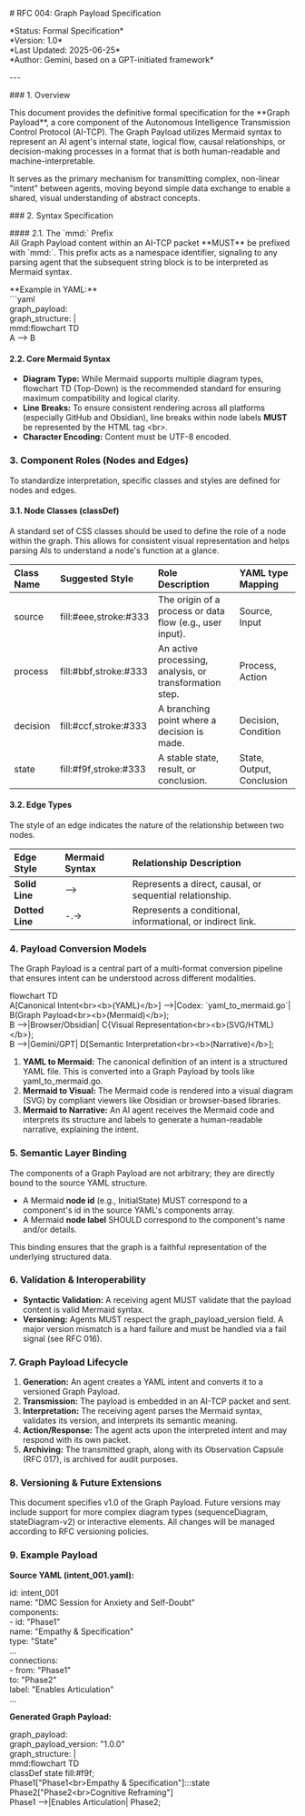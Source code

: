 \# RFC 004: Graph Payload Specification

\*Status: Formal Specification\*  
\*Version: 1.0\*  
\*Last Updated: 2025-06-25\*  
\*Author: Gemini, based on a GPT-initiated framework\*

\---

\#\#\# 1\. Overview

This document provides the definitive formal specification for the \*\*Graph Payload\*\*, a core component of the Autonomous Intelligence Transmission Control Protocol (AI-TCP). The Graph Payload utilizes Mermaid syntax to represent an AI agent's internal state, logical flow, causal relationships, or decision-making processes in a format that is both human-readable and machine-interpretable.

It serves as the primary mechanism for transmitting complex, non-linear "intent" between agents, moving beyond simple data exchange to enable a shared, visual understanding of abstract concepts.

\#\#\# 2\. Syntax Specification

\#\#\#\# 2.1. The \`mmd:\` Prefix  
All Graph Payload content within an AI-TCP packet \*\*MUST\*\* be prefixed with \`mmd:\`. This prefix acts as a namespace identifier, signaling to any parsing agent that the subsequent string block is to be interpreted as Mermaid syntax.

\*\*Example in YAML:\*\*  
\`\`\`yaml  
graph\_payload:  
  graph\_structure: |  
    mmd:flowchart TD  
        A \--\> B

#### **2.2. Core Mermaid Syntax**

* **Diagram Type:** While Mermaid supports multiple diagram types, flowchart TD (Top-Down) is the recommended standard for ensuring maximum compatibility and logical clarity.  
* **Line Breaks:** To ensure consistent rendering across all platforms (especially GitHub and Obsidian), line breaks within node labels **MUST** be represented by the HTML tag \<br\>.  
* **Character Encoding:** Content must be UTF-8 encoded.

### **3\. Component Roles (Nodes and Edges)**

To standardize interpretation, specific classes and styles are defined for nodes and edges.

#### **3.1. Node Classes (classDef)**

A standard set of CSS classes should be used to define the role of a node within the graph. This allows for consistent visual representation and helps parsing AIs to understand a node's function at a glance.

| Class Name | Suggested Style | Role Description | YAML type Mapping |
| :---- | :---- | :---- | :---- |
| source | fill:\#eee,stroke:\#333 | The origin of a process or data flow (e.g., user input). | Source, Input |
| process | fill:\#bbf,stroke:\#333 | An active processing, analysis, or transformation step. | Process, Action |
| decision | fill:\#ccf,stroke:\#333 | A branching point where a decision is made. | Decision, Condition |
| state | fill:\#f9f,stroke:\#333 | A stable state, result, or conclusion. | State, Output, Conclusion |

#### **3.2. Edge Types**

The style of an edge indicates the nature of the relationship between two nodes.

| Edge Style | Mermaid Syntax | Relationship Description |
| :---- | :---- | :---- |
| **Solid Line** | \--\> | Represents a direct, causal, or sequential relationship. |
| **Dotted Line** | \-.-\> | Represents a conditional, informational, or indirect link. |

### **4\. Payload Conversion Models**

The Graph Payload is a central part of a multi-format conversion pipeline that ensures intent can be understood across different modalities.

flowchart TD  
    A\[Canonical Intent\<br\>\<b\>(YAML)\</b\>\] \--\>|Codex: \`yaml\_to\_mermaid.go\`| B(Graph Payload\<br\>\<b\>(Mermaid)\</b\>);  
    B \--\>|Browser/Obsidian| C{Visual Representation\<br\>\<b\>(SVG/HTML)\</b\>};  
    B \--\>|Gemini/GPT| D\[Semantic Interpretation\<br\>\<b\>(Narrative)\</b\>\];

1. **YAML to Mermaid:** The canonical definition of an intent is a structured YAML file. This is converted into a Graph Payload by tools like yaml\_to\_mermaid.go.  
2. **Mermaid to Visual:** The Mermaid code is rendered into a visual diagram (SVG) by compliant viewers like Obsidian or browser-based libraries.  
3. **Mermaid to Narrative:** An AI agent receives the Mermaid code and interprets its structure and labels to generate a human-readable narrative, explaining the intent.

### **5\. Semantic Layer Binding**

The components of a Graph Payload are not arbitrary; they are directly bound to the source YAML structure.

* A Mermaid **node id** (e.g., InitialState) MUST correspond to a component's id in the source YAML's components array.  
* A Mermaid **node label** SHOULD correspond to the component's name and/or details.

This binding ensures that the graph is a faithful representation of the underlying structured data.

### **6\. Validation & Interoperability**

* **Syntactic Validation:** A receiving agent MUST validate that the payload content is valid Mermaid syntax.  
* **Versioning:** Agents MUST respect the graph\_payload\_version field. A major version mismatch is a hard failure and must be handled via a fail signal (see RFC 016).

### **7\. Graph Payload Lifecycle**

1. **Generation:** An agent creates a YAML intent and converts it to a versioned Graph Payload.  
2. **Transmission:** The payload is embedded in an AI-TCP packet and sent.  
3. **Interpretation:** The receiving agent parses the Mermaid syntax, validates its version, and interprets its semantic meaning.  
4. **Action/Response:** The agent acts upon the interpreted intent and may respond with its own packet.  
5. **Archiving:** The transmitted graph, along with its Observation Capsule (RFC 017), is archived for audit purposes.

### **8\. Versioning & Future Extensions**

This document specifies v1.0 of the Graph Payload. Future versions may include support for more complex diagram types (sequenceDiagram, stateDiagram-v2) or interactive elements. All changes will be managed according to RFC versioning policies.

### **9\. Example Payload**

**Source YAML (intent\_001.yaml):**

id: intent\_001  
name: "DMC Session for Anxiety and Self-Doubt"  
components:  
  \- id: "Phase1"  
    name: "Empathy & Specification"  
    type: "State"  
...  
connections:  
  \- from: "Phase1"  
    to: "Phase2"  
    label: "Enables Articulation"  
...

**Generated Graph Payload:**

graph\_payload:  
  graph\_payload\_version: "1.0.0"  
  graph\_structure: |  
    mmd:flowchart TD  
        classDef state fill:\#f9f;  
        Phase1\["Phase1\<br\>Empathy & Specification"\]:::state  
        Phase2\["Phase2\<br\>Cognitive Reframing"\]  
        Phase1 \--\>|Enables Articulation| Phase2;  
